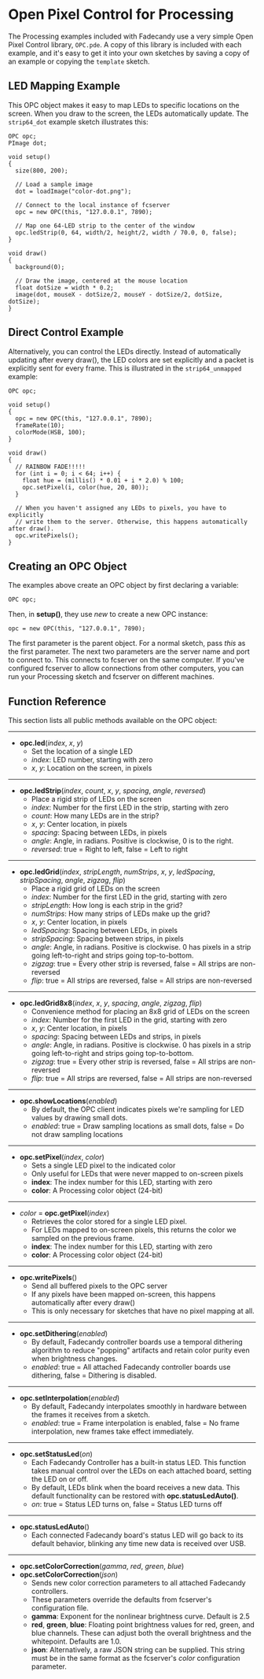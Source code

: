 Open Pixel Control for Processing
=================================

The Processing examples included with Fadecandy use a very simple Open Pixel Control library, `OPC.pde`. A copy of this library is included with each example, and it's easy to get it into your own sketches by saving a copy of an example or copying the `template` sketch.

LED Mapping Example
-------------------

This OPC object makes it easy to map LEDs to specific locations on the screen. When you draw to the screen, the LEDs automatically update. The `strip64_dot` example sketch illustrates this:

```
OPC opc;
PImage dot;

void setup()
{
  size(800, 200);

  // Load a sample image
  dot = loadImage("color-dot.png");

  // Connect to the local instance of fcserver
  opc = new OPC(this, "127.0.0.1", 7890);

  // Map one 64-LED strip to the center of the window
  opc.ledStrip(0, 64, width/2, height/2, width / 70.0, 0, false);
}

void draw()
{
  background(0);

  // Draw the image, centered at the mouse location
  float dotSize = width * 0.2;
  image(dot, mouseX - dotSize/2, mouseY - dotSize/2, dotSize, dotSize);
}
```

Direct Control Example
----------------------

Alternatively, you can control the LEDs directly. Instead of automatically updating after every draw(), the LED colors are set explicitly and a packet is explicitly sent for every frame. This is illustrated in the `strip64_unmapped` example:

```
OPC opc;

void setup()
{
  opc = new OPC(this, "127.0.0.1", 7890);
  frameRate(10);
  colorMode(HSB, 100);
}

void draw()
{
  // RAINBOW FADE!!!!!
  for (int i = 0; i < 64; i++) {
    float hue = (millis() * 0.01 + i * 2.0) % 100; 
    opc.setPixel(i, color(hue, 20, 80));
  }

  // When you haven't assigned any LEDs to pixels, you have to explicitly
  // write them to the server. Otherwise, this happens automatically after draw().
  opc.writePixels();
}
```

Creating an OPC Object
----------------------

The examples above create an OPC object by first declaring a variable:

```
OPC opc;
```

Then, in **setup()**, they use *new* to create a new OPC instance:

```
opc = new OPC(this, "127.0.0.1", 7890);
```

The first parameter is the parent object. For a normal sketch, pass *this* as the first parameter. The next two parameters are the server name and port to connect to. This connects to fcserver on the same computer. If you've configured fcserver to allow connections from other computers, you can run your Processing sketch and fcserver on different machines.

Function Reference
------------------

This section lists all public methods available on the OPC object:

----

* **opc.led**(*index*, *x*, *y*)
  * Set the location of a single LED
  * *index*: LED number, starting with zero
  * *x*, *y*: Location on the screen, in pixels

----

* **opc.ledStrip**(*index*, *count*, *x*, *y*, *spacing*, *angle*, *reversed*)
  * Place a rigid strip of LEDs on the screen
  * *index*: Number for the first LED in the strip, starting with zero
  * *count*: How many LEDs are in the strip?
  * *x*, *y*: Center location, in pixels
  * *spacing*: Spacing between LEDs, in pixels
  * *angle*: Angle, in radians. Positive is clockwise, 0 is to the right.
  * *reversed*: true = Right to left, false = Left to right

----

* **opc.ledGrid**(*index*, *stripLength*, *numStrips*, *x*, *y*, *ledSpacing*, *stripSpacing*, *angle*, *zigzag*, *flip*)
  * Place a rigid grid of LEDs on the screen
  * *index*: Number for the first LED in the grid, starting with zero
  * *stripLength*: How long is each strip in the grid?
  * *numStrips*: How many strips of LEDs make up the grid?
  * *x*, *y*: Center location, in pixels
  * *ledSpacing*: Spacing between LEDs, in pixels
  * *stripSpacing*: Spacing between strips, in pixels
  * *angle*: Angle, in radians. Positive is clockwise. 0 has pixels in a strip going left-to-right and strips going top-to-bottom.
  * *zigzag*: true = Every other strip is reversed, false = All strips are non-reversed
  * *flip*: true = All strips are reversed, false = All strips are non-reversed
 
----

* **opc.ledGrid8x8**(*index*, *x*, *y*, *spacing*, *angle*, *zigzag*, *flip*)
  * Convenience method for placing an 8x8 grid of LEDs on the screen
  * *index*: Number for the first LED in the grid, starting with zero
  * *x*, *y*: Center location, in pixels
  * *spacing*: Spacing between LEDs and strips, in pixels
  * *angle*: Angle, in radians. Positive is clockwise. 0 has pixels in a strip going left-to-right and strips going top-to-bottom.
  * *zigzag*: true = Every other strip is reversed, false = All strips are non-reversed
  * *flip*: true = All strips are reversed, false = All strips are non-reversed
  
----

* **opc.showLocations**(*enabled*)
  * By default, the OPC client indicates pixels we're sampling for LED values by drawing small dots.
  * *enabled*: true = Draw sampling locations as small dots, false = Do not draw sampling locations
  
----

* **opc.setPixel**(*index*, *color*)
  * Sets a single LED pixel to the indicated color
  * Only useful for LEDs that were never mapped to on-screen pixels
  * **index**: The index number for this LED, starting with zero
  * **color**: A Processing color object (24-bit)

----

* *color* = **opc.getPixel**(*index*)
  * Retrieves the color stored for a single LED pixel.
  * For LEDs mapped to on-screen pixels, this returns the color we sampled on the previous frame.
  * **index**: The index number for this LED, starting with zero
  * **color**: A Processing color object (24-bit)

----

* **opc.writePixels**()
  * Send all buffered pixels to the OPC server
  * If any pixels have been mapped on-screen, this happens automatically after every draw()
  * This is only necessary for sketches that have no pixel mapping at all.

----

* **opc.setDithering**(*enabled*)
  * By default, Fadecandy controller boards use a temporal dithering algorithm to reduce "popping" artifacts and retain color purity even when brightness changes.
  * *enabled*: true = All attached Fadecandy controller boards use dithering, false = Dithering is disabled.
  
----

* **opc.setInterpolation**(*enabled*)
  * By default, Fadecandy interpolates smoothly in hardware between the frames it receives from a sketch.
  * *enabled*: true = Frame interpolation is enabled, false = No frame interpolation, new frames take effect immediately.

----

* **opc.setStatusLed**(*on*)
  * Each Fadecandy Controller has a built-in status LED. This function takes manual control over the LEDs on each attached board, setting the LED on or off.
  * By default, LEDs blink when the board receives a new data. This default functionality can be restored with **opc.statusLedAuto()**.
  * *on*: true = Status LED turns on, false = Status LED turns off

----

* **opc.statusLedAuto**()
  * Each connected Fadecandy board's status LED will go back to its default behavior, blinking any time new data is received over USB.

----

* **opc.setColorCorrection**(*gamma*, *red*, *green*, *blue*)
* **opc.setColorCorrection**(*json*)
  * Sends new color correction parameters to all attached Fadecandy controllers.
  * These parameters override the defaults from fcserver's configuration file.
  * **gamma**: Exponent for the nonlinear brightness curve. Default is 2.5
  * **red**, **green**, **blue**: Floating point brightness values for red, green, and blue channels. These can adjust both the overall brightness and the whitepoint. Defaults are 1.0. 
  * **json**: Alternatively, a raw JSON string can be supplied. This string must be in the same format as the fcserver's *color* configuration parameter.
